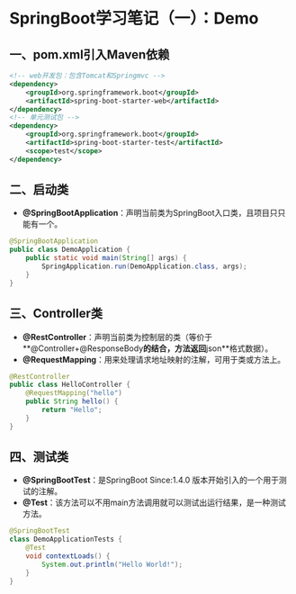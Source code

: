 # SpringBoot学习笔记（一）：Demo

## 一、pom.xml引入Maven依赖

```xml
<!-- web开发包：包含Tomcat和Springmvc -->
<dependency>    
    <groupId>org.springframework.boot</groupId>
    <artifactId>spring-boot-starter-web</artifactId>
</dependency>
<!-- 单元测试包 -->
<dependency>
    <groupId>org.springframework.boot</groupId>
    <artifactId>spring-boot-starter-test</artifactId>
    <scope>test</scope>
</dependency>
```

## 二、启动类

- **@SpringBootApplication**：声明当前类为SpringBoot入口类，且项目只只能有一个。

```java
@SpringBootApplication
public class DemoApplication {
    public static void main(String[] args) {
        SpringApplication.run(DemoApplication.class, args);
    }
}
```

## 三、Controller类

- **@RestController**：声明当前类为控制层的类（等价于**@Controller+@ResponseBody**的结合，方法返回**json**格式数据）。
- **@RequestMapping**：用来处理请求地址映射的注解，可用于类或方法上。

```java
@RestController
public class HelloController {
    @RequestMapping("hello")
    public String hello() {
        return "Hello";
    }
}
```

## 四、测试类

- **@SpringBootTest**：是SpringBoot Since:1.4.0 版本开始引入的一个用于测试的注解。
- **@Test**：该方法可以不用main方法调用就可以测试出运行结果，是一种测试方法。

```java
@SpringBootTest
class DemoApplicationTests {
    @Test
    void contextLoads() {
        System.out.println("Hello World!");
    }
}
```